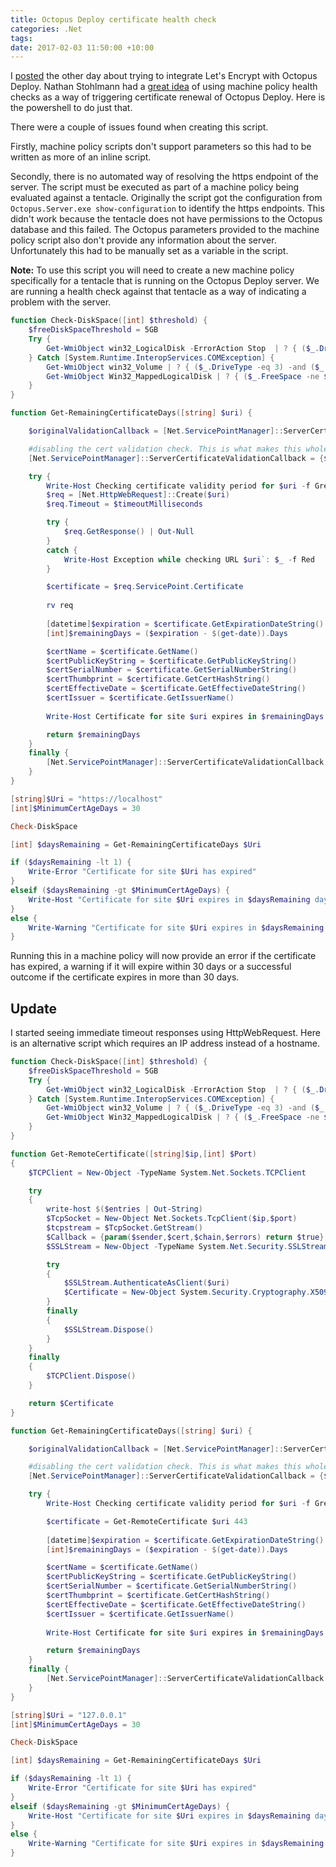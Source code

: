 ```yaml
---
title: Octopus Deploy certificate health check
categories: .Net
tags: 
date: 2017-02-03 11:50:00 +10:00
---
```


I [posted][0] the other day about trying to integrate Let's Encrypt with Octopus Deploy. Nathan Stohlmann had a [great idea][1] of using machine policy health checks as a way of triggering certificate renewal of Octopus Deploy. Here is the powershell to do just that.

<!--more-->

There were a couple of issues found when creating this script. 

Firstly, machine policy scripts don't support parameters so this had to be written as more of an inline script. 

Secondly, there is no automated way of resolving the https endpoint of the server. The script must be executed as part of a machine policy being evaluated against a tentacle. Originally the script got the configuration from ```Octopus.Server.exe show-configuration``` to identify the https endpoints. This didn't work because the tentacle does not have permissions to the Octopus database and this failed. The Octopus parameters provided to the machine policy script also don't provide any information about the server. Unfortunately this had to be manually set as a variable in the script.

**Note:** To use this script you will need to create a new machine policy specifically for a tentacle that is running on the Octopus Deploy server. We are running a health check against that tentacle as a way of indicating a problem with the server.

```powershell
function Check-DiskSpace([int] $threshold) {
    $freeDiskSpaceThreshold = 5GB
    Try {
	    Get-WmiObject win32_LogicalDisk -ErrorAction Stop  | ? { ($_.DriveType -eq 3) -and ($_.FreeSpace -ne $null)} |  % { CheckDriveCapacity @{Name =$_.DeviceId; FreeSpace=$_.FreeSpace} }
    } Catch [System.Runtime.InteropServices.COMException] {
	    Get-WmiObject win32_Volume | ? { ($_.DriveType -eq 3) -and ($_.FreeSpace -ne $null) -and ($_.DriveLetter -ne $null)} | % { CheckDriveCapacity @{Name =$_.DriveLetter; FreeSpace=$_.FreeSpace} }
	    Get-WmiObject Win32_MappedLogicalDisk | ? { ($_.FreeSpace -ne $null) -and ($_.DeviceId -ne $null)} | % { CheckDriveCapacity @{Name =$_.DeviceId; FreeSpace=$_.FreeSpace} }	
    }
}

function Get-RemainingCertificateDays([string] $uri) {

    $originalValidationCallback = [Net.ServicePointManager]::ServerCertificateValidationCallback

    #disabling the cert validation check. This is what makes this whole thing work with invalid certs...
    [Net.ServicePointManager]::ServerCertificateValidationCallback = {$true}

    try {
        Write-Host Checking certificate validity period for $uri -f Green
        $req = [Net.HttpWebRequest]::Create($uri)
        $req.Timeout = $timeoutMilliseconds

        try {
            $req.GetResponse() | Out-Null
        } 
        catch {
            Write-Host Exception while checking URL $uri`: $_ -f Red
        }

        $certificate = $req.ServicePoint.Certificate
                
        rv req
        
        [datetime]$expiration = $certificate.GetExpirationDateString()
        [int]$remainingDays = ($expiration - $(get-date)).Days

        $certName = $certificate.GetName()
        $certPublicKeyString = $certificate.GetPublicKeyString()
        $certSerialNumber = $certificate.GetSerialNumberString()
        $certThumbprint = $certificate.GetCertHashString()
        $certEffectiveDate = $certificate.GetEffectiveDateString()
        $certIssuer = $certificate.GetIssuerName()
        
        Write-Host Certificate for site $uri expires in $remainingDays days [on $expiration]. `n`nCert name: $certName`nCert public key: $certPublicKeyString`nCert serial number: $certSerialNumber`nCert thumbprint: $certThumbprint`nCert effective date: $certEffectiveDate`nCert issuer: $certIssuer

        return $remainingDays
    }
    finally {
        [Net.ServicePointManager]::ServerCertificateValidationCallback = $originalValidationCallback
    }
}

[string]$Uri = "https://localhost"
[int]$MinimumCertAgeDays = 30

Check-DiskSpace

[int] $daysRemaining = Get-RemainingCertificateDays $Uri

if ($daysRemaining -lt 1) {
    Write-Error "Certificate for site $Uri has expired"
} 
elseif ($daysRemaining -gt $MinimumCertAgeDays) {
    Write-Host "Certificate for site $Uri expires in $daysRemaining days"
}
else {
    Write-Warning "Certificate for site $Uri expires in $daysRemaining days"
}
```

Running this in a machine policy will now provide an error if the certificate has expired, a warning if it will expire within 30 days or a successful outcome if the certificate expires in more than 30 days.

## Update

I started seeing immediate timeout responses using HttpWebRequest. Here is an alternative script which requires an IP address instead of a hostname.

```powershell
function Check-DiskSpace([int] $threshold) {
    $freeDiskSpaceThreshold = 5GB
    Try {
	    Get-WmiObject win32_LogicalDisk -ErrorAction Stop  | ? { ($_.DriveType -eq 3) -and ($_.FreeSpace -ne $null)} |  % { CheckDriveCapacity @{Name =$_.DeviceId; FreeSpace=$_.FreeSpace} }
    } Catch [System.Runtime.InteropServices.COMException] {
	    Get-WmiObject win32_Volume | ? { ($_.DriveType -eq 3) -and ($_.FreeSpace -ne $null) -and ($_.DriveLetter -ne $null)} | % { CheckDriveCapacity @{Name =$_.DriveLetter; FreeSpace=$_.FreeSpace} }
	    Get-WmiObject Win32_MappedLogicalDisk | ? { ($_.FreeSpace -ne $null) -and ($_.DeviceId -ne $null)} | % { CheckDriveCapacity @{Name =$_.DeviceId; FreeSpace=$_.FreeSpace} }	
    }
}

function Get-RemoteCertificate([string]$ip,[int] $Port)
{
    $TCPClient = New-Object -TypeName System.Net.Sockets.TCPClient

    try
    {
        write-host $($entries | Out-String)
        $TcpSocket = New-Object Net.Sockets.TcpClient($ip,$port)
        $tcpstream = $TcpSocket.GetStream()
        $Callback = {param($sender,$cert,$chain,$errors) return $true}
        $SSLStream = New-Object -TypeName System.Net.Security.SSLStream -ArgumentList @($tcpstream, $True, $Callback)

        try
        {
            $SSLStream.AuthenticateAsClient($uri)
            $Certificate = New-Object System.Security.Cryptography.X509Certificates.X509Certificate2($SSLStream.RemoteCertificate)
        }
        finally
        {
            $SSLStream.Dispose()
        }
    }
    finally
    {
        $TCPClient.Dispose()
    }

    return $Certificate
}

function Get-RemainingCertificateDays([string] $uri) {

    $originalValidationCallback = [Net.ServicePointManager]::ServerCertificateValidationCallback

    #disabling the cert validation check. This is what makes this whole thing work with invalid certs...
    [Net.ServicePointManager]::ServerCertificateValidationCallback = {$true}

    try {
        Write-Host Checking certificate validity period for $uri -f Green

        $certificate = Get-RemoteCertificate $uri 443
        
        [datetime]$expiration = $certificate.GetExpirationDateString()
        [int]$remainingDays = ($expiration - $(get-date)).Days

        $certName = $certificate.GetName()
        $certPublicKeyString = $certificate.GetPublicKeyString()
        $certSerialNumber = $certificate.GetSerialNumberString()
        $certThumbprint = $certificate.GetCertHashString()
        $certEffectiveDate = $certificate.GetEffectiveDateString()
        $certIssuer = $certificate.GetIssuerName()
        
        Write-Host Certificate for site $uri expires in $remainingDays days [on $expiration]. `n`nCert name: $certName`nCert public key: $certPublicKeyString`nCert serial number: $certSerialNumber`nCert thumbprint: $certThumbprint`nCert effective date: $certEffectiveDate`nCert issuer: $certIssuer

        return $remainingDays
    }
    finally {
        [Net.ServicePointManager]::ServerCertificateValidationCallback = $originalValidationCallback
    }
}

[string]$Uri = "127.0.0.1"
[int]$MinimumCertAgeDays = 30

Check-DiskSpace

[int] $daysRemaining = Get-RemainingCertificateDays $Uri

if ($daysRemaining -lt 1) {
    Write-Error "Certificate for site $Uri has expired"
} 
elseif ($daysRemaining -gt $MinimumCertAgeDays) {
    Write-Host "Certificate for site $Uri expires in $daysRemaining days"
}
else {
    Write-Warning "Certificate for site $Uri expires in $daysRemaining days"
}
```

[0]: /2017/02/01/octopus-deploy-lets-encrypt-dns/
[1]: http://disq.us/p/1ftrgzz